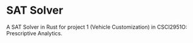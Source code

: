 # SAT Solver

A SAT Solver in Rust for project 1 (Vehicle Customization) in CSCI2951O: Prescriptive Analytics.

